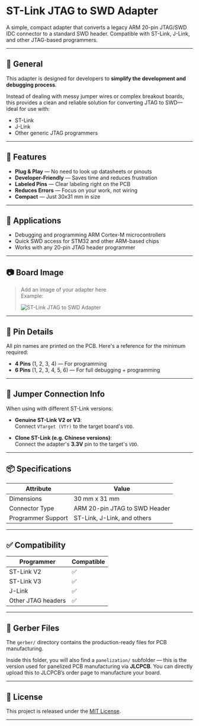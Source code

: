 # ST-Link JTAG to SWD Adapter

A simple, compact adapter that converts a legacy ARM 20-pin JTAG/SWD IDC connector to a standard SWD header. Compatible with ST-Link, J-Link, and other JTAG-based programmers.

---

## 🧰 General

This adapter is designed for developers to **simplify the development and debugging process**. 

Instead of dealing with messy jumper wires or complex breakout boards, this provides a clean and reliable solution for converting JTAG to SWD—ideal for use with:

- ST-Link
- J-Link
- Other generic JTAG programmers

---

## 📌 Features

- **Plug & Play** — No need to look up datasheets or pinouts
- **Developer-Friendly** — Saves time and reduces frustration
- **Labeled Pins** — Clear labeling right on the PCB
- **Reduces Errors** — Focus on your work, not wiring
- **Compact** — Just 30x31 mm in size

---

## 🧾 Applications

- Debugging and programming ARM Cortex-M microcontrollers
- Quick SWD access for STM32 and other ARM-based chips
- Works with any 20-pin JTAG header programmer

---

## 📷 Board Image

> Add an image of your adapter here  
> Example:
>
> ![ST-Link JTAG to SWD Adapter](./adapter-image.png)

---

## 📍 Pin Details

All pin names are printed on the PCB. Here's a reference for the minimum required:

- **4 Pins** (1, 2, 3, 4) — For programming
- **6 Pins** (1, 2, 3, 4, 5, 6) — For full debugging + programming

---

## 🔌 Jumper Connection Info

When using with different ST-Link versions:

- **Genuine ST-Link V2 or V3**:  
  Connect `VTarget (VTr)` to the target board's `VDD`.

- **Clone ST-Link (e.g. Chinese versions)**:  
  Connect the adapter's **3.3V** pin to the target's `VDD`.

---

## 📦 Specifications

| Attribute       | Value       |
|----------------|-------------|
| Dimensions      | 30 mm x 31 mm |
| Connector Type  | ARM 20-pin JTAG to SWD Header |
| Programmer Support | ST-Link, J-Link, and others |

---

## ✅ Compatibility

| Programmer | Compatible |
|------------|------------|
| ST-Link V2 | ✅ |
| ST-Link V3 | ✅ |
| J-Link     | ✅ |
| Other JTAG headers | ✅ |

---

## 📁 Gerber Files

The `gerber/` directory contains the production-ready files for PCB manufacturing.

Inside this folder, you will also find a `panelization/` subfolder — this is the version used for panelized PCB manufacturing via **JLCPCB**. You can directly upload this to JLCPCB’s order page to manufacture your board.

---

## 📝 License

This project is released under the [MIT License](LICENSE).

---


